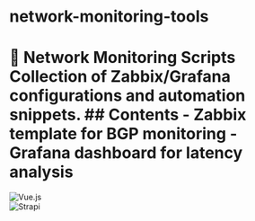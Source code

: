 # network-monitoring-tools
# 📡 Network Monitoring Scripts   Collection of Zabbix/Grafana configurations and automation snippets.    ## Contents   - Zabbix template for BGP monitoring   - Grafana dashboard for latency analysis  
![Vue.js](https://img.shields.io/badge/Vue.js-4FC08D?logo=vuedotjs&logoColor=white)  
![Strapi](https://img.shields.io/badge/Strapi-2E7EEA?logo=strapi&logoColor=white)  
